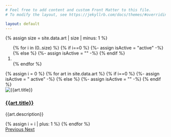 ```yaml
---
# Feel free to add content and custom Front Matter to this file.
# To modify the layout, see https://jekyllrb.com/docs/themes/#overriding-theme-defaults

layout: default
---
```

<div id="galleryCarousel" class="carousel slide" data-interval="20000" data-ride="carousel">
    {% assign size =  site.data.art | size | minus: 1 %}
    <ol class="carousel-indicators mb-0">
        {% for i in (0..size) %}
            {% if i==0 %} {%- assign isActive = "active" -%}
            {% else %} {%- assign isActive = "" -%}
            {% endif %}
            <li data-target="#galleryCarousel" data-slide-to="{{i}}" class="{{isActive}}"></li>
        {% endfor %}
    </ol>
    <div class="carousel-inner">
        {% assign i = 0 %}
        {% for art in site.data.art %}
            {% if i==0 %} {%- assign isActive = " active" -%}
            {% else %} {%- assign isActive = "" -%}
            {% endif %}
                <div class= '{{"carousel-item" | append: isActive }}'>
                    <img src='{{art.thumbnail}}' class="gallery" alt='{{art.title}}' >
                    <div class="carousel-caption mb-0">
                        <a href='{{art.file}}'>
                        <h3>{{art.title}}</h3>
                        </a>
                        <p>{{art.description}}</p>
                    </div>
                </div>
            {% assign i =  i | plus: 1  %}
        {% endfor %}
    </div>
    <a class="carousel-control-prev" href="#galleryCarousel" role="button" data-slide="prev">
        <span class="carousel-control-prev-icon" aria-hidden="true"></span>
        <span class="sr-only">Previous</span>
    </a>
    <a class="carousel-control-next" href="#galleryCarousel" role="button" data-slide="next">
        <span class="carousel-control-next-icon" aria-hidden="true"></span>
        <span class="sr-only">Next</span>
    </a>
</div>
